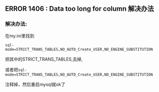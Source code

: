 ## ERROR 1406 : Data too long for column 解决办法

### 解决办法:

在my.ini里找到
```
sql-mode=STRICT_TRANS_TABLES,NO_AUTO_Create_USER,NO_ENGINE_SUBSTITUTION
```
把其中的STRICT_TRANS_TABLES,去掉,

或者把`sql-mode=STRICT_TRANS_TABLES,NO_AUTO_Create_USER,NO_ENGINE_SUBSTITUTION`

注释掉，然后重启mysql就ok了
